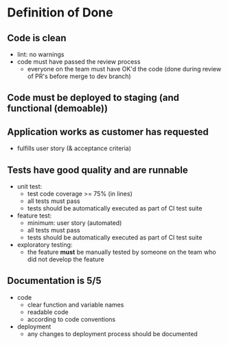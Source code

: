 # Definition of Done

## Code is clean
 - lint: no warnings
 - code must have passed the review process
    - everyone on the team must have OK'd the code (done during review of PR's before merge to dev branch)


## Code must be deployed to staging (and functional (demoable))


## Application works as customer has requested
 - fulfills user story (& acceptance criteria)


## Tests have good quality and are runnable
 - unit test:
   - test code coverage >= 75% (in lines)
   - all tests must pass
   - tests should be automatically executed as part of CI test suite
 - feature test:
   - minimum: user story (automated)
   - all tests must pass
   - tests should be automatically executed as part of CI test suite
 - exploratory testing:
   - the feature **must** be manually tested by someone on the team who did not develop the feature
   

## Documentation is 5/5
 - code
    - clear function and variable names
    - readable code
    - according to code conventions
 - deployment
   - any changes to deployment process should be documented
